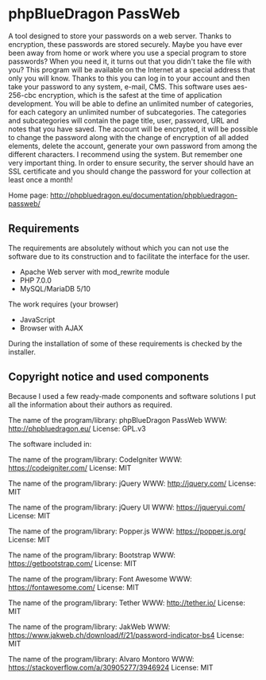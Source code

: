 # phpBlueDragon PassWeb

A tool designed to store your passwords on a web server. Thanks to encryption, these passwords are stored securely.
Maybe you have ever been away from home or work where you use a special program to store passwords? When you need it, it turns out that you didn't take the file with you? This program will be available on the Internet at a special address that only you will know.
Thanks to this you can log in to your account and then take your password to any system, e-mail, CMS.
This software uses aes-256-cbc encryption, which is the safest at the time of application development. You will be able to define an unlimited number of categories, for each category an unlimited number of subcategories. The categories and subcategories will contain the page title, user, password, URL and notes that you have saved.
The account will be encrypted, it will be possible to change the password along with the change of encryption of all added elements, delete the account, generate your own password from among the different characters.
I recommend using the system. But remember one very important thing. In order to ensure security, the server should have an SSL certificate and you should change the password for your collection at least once a month!

Home page: http://phpbluedragon.eu/documentation/phpbluedragon-passweb/

## Requirements

The requirements are absolutely without which you can not use the software due to its construction and to facilitate the interface for the user.

- Apache Web server with mod_rewrite module
- PHP 7.0.0
- MySQL/MariaDB 5/10

The work requires (your browser)
- JavaScript
- Browser with AJAX

During the installation of some of these requirements is checked by the installer.

## Copyright notice and used components

Because I used a few ready-made components and software solutions I put all the information about their authors as required.

The name of the program/library: phpBlueDragon PassWeb
WWW: http://phpbluedragon.eu/
License: GPL.v3

The software included in:

The name of the program/library: CodeIgniter
WWW: https://codeigniter.com/
License: MIT

The name of the program/library: jQuery
WWW: http://jquery.com/
License: MIT

The name of the program/library: jQuery UI
WWW: https://jqueryui.com/
License: MIT

The name of the program/library: Popper.js
WWW: https://popper.js.org/
License: MIT

The name of the program/library: Bootstrap
WWW: https://getbootstrap.com/
License: MIT

The name of the program/library: Font Awesome
WWW: https://fontawesome.com/
License: MIT

The name of the program/library: Tether
WWW: http://tether.io/
License: MIT

The name of the program/library: JakWeb
WWW: https://www.jakweb.ch/download/f/21/password-indicator-bs4
License: MIT

The name of the program/library: Alvaro Montoro
WWW: https://stackoverflow.com/a/30905277/3946924
License: MIT
